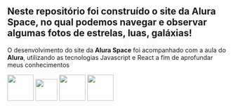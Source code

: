 <h2>Neste repositório foi construído o site da Alura Space, no qual podemos navegar e observar algumas fotos de estrelas, luas, galáxias!</h2>

O desenvolvimento do site da **Alura Space** foi acompanhado com a aula do **Alura**, utilizando as tecnologias Javascript e React a fim de aprofundar meus conhecimentos

<img width=60px src="https://cdn.jsdelivr.net/gh/devicons/devicon/icons/react/react-original-wordmark.svg" /> <img width=50px src="https://cdn.jsdelivr.net/gh/devicons/devicon/icons/javascript/javascript-original.svg" />
<img width=60px src="https://cdn.jsdelivr.net/gh/devicons/devicon/icons/html5/html5-original-wordmark.svg" />
<img width=60px src="https://cdn.jsdelivr.net/gh/devicons/devicon/icons/sass/sass-original.svg" />
    